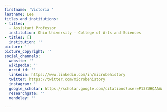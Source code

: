 ```yaml
---
firstname: 'Victoria '
lastname: Lee
titles_and_institutions:
- titles:
  - Assistant Professor
  institution: Ohio University - College of Arts and Sciences
- titles: []
  institution: ''
picture: ''
picture_copyright: ''
social_channels:
  website: ''
  wikipedia: ''
  orcid_id: ''
  linkedin: https://www.linkedin.com/in/microbehistory
  twitter: https://twitter.com/microbehistory
  instagram: ''
  google_scholar: https://scholar.google.com/citations?user=P13ZUHQAAAAJ&hl=en
  researchgate: ''
  mendeley: ''

---
```

